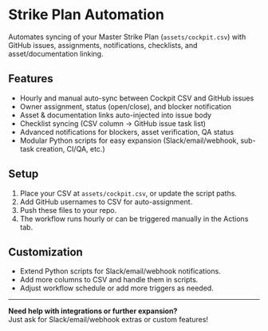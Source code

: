 # Strike Plan Automation

Automates syncing of your Master Strike Plan (`assets/cockpit.csv`) with GitHub issues, assignments, notifications, checklists, and asset/documentation linking.

## Features

- Hourly and manual auto-sync between Cockpit CSV and GitHub issues
- Owner assignment, status (open/close), and blocker notification
- Asset & documentation links auto-injected into issue body
- Checklist syncing (CSV column → GitHub issue task list)
- Advanced notifications for blockers, asset verification, QA status
- Modular Python scripts for easy expansion (Slack/email/webhook, sub-task creation, CI/QA, etc.)

## Setup

1. Place your CSV at `assets/cockpit.csv`, or update the script paths.
2. Add GitHub usernames to CSV for auto-assignment.
3. Push these files to your repo.
4. The workflow runs hourly or can be triggered manually in the Actions tab.

## Customization

- Extend Python scripts for Slack/email/webhook notifications.
- Add more columns to CSV and handle them in scripts.
- Adjust workflow schedule or add more triggers as needed.

---

**Need help with integrations or further expansion?**  
Just ask for Slack/email/webhook extras or custom features!